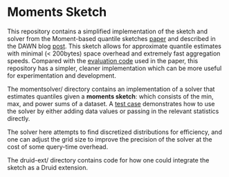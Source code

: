 # Moments Sketch
This repository contains a simplified implementation of the sketch and solver from the Moment-based quantile sketches [paper](https://arxiv.org/abs/1803.01969) and described in the DAWN blog [post](https://dawn.cs.stanford.edu/2018/08/29/moments/). 
This sketch allows for approximate quantile estimates with minimal (< 200bytes) space overhead and extremely fast aggregation speeds.
Compared with the [evaluation code](https://github.com/stanford-futuredata/msketch) used in the paper, this repository has a simpler, cleaner implementation which can be more useful for experimentation and development. 

The momentsolver/ directory contains an implementation of a solver that estimates quantiles given a **moments sketch**: which consists of the min, max, and power sums of a dataset. A [test case](https://github.com/stanford-futuredata/momentsketch/blob/33c9de7d40bc4e7d8e5bfa6510672e6dbb3b0e74/momentsolver/src/test/java/momentsketch/MomentSolverTest.java#L8) demonstrates how to use the solver by either adding data values or passing in the relevant statistics directly. 

The solver here attempts to find discretized distributions for efficiency, and one can adjust the grid size to improve the precision of the solver at the cost of some query-time overhead.

The druid-ext/ directory contains code for how one could integrate the sketch as a Druid extension.